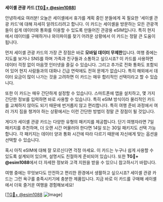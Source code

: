 **세이셸 관광 카드 [[TG💪+ @esim1088](https://t.me/s/esim1088)]**

안녕하세요 여러분! 오늘은 세이셸에서 휴가를 계획 중인 분들에게 꼭 필요한 '세이셸 관광 카드'에 대해 자세히 알려드리려고 합니다. 이 카드는 세이셸을 방문하는 모든 관광객들이 쉽게 데이터와 통화를 이용할 수 있도록 만들어진 관광용 eSIM입니다. 특히 현지에서 데이터를 구매하거나 와이파이를 찾기 어려운 상황에서 이 카드는 정말 큰 도움이 됩니다.

먼저 세이셸 관광 카드의 가장 큰 장점은 바로 **모바일 데이터 무제한**입니다. 여행 중에는 지도를 보거나 SNS를 하며 가족과 친구들과 소통하고 싶으시죠? 이 카드를 사용하면 데이터 걱정 없이 마음껏 인터넷을 즐길 수 있습니다. 그리고 추가로 전화 통화도 포함되어 있어 현지 사람들과의 대화나 긴급 연락에도 전혀 문제가 없습니다. 특히 해외에서 데이터 요금이 많이 나가는 것을 고려하면 이 카드는 매우 합리적인 선택이라고 할 수 있습니다.

또한 이 카드는 매우 간단하게 설정할 수 있습니다. 스마트폰에 앱을 설치하고, 몇 가지 간단한 정보를 입력하면 바로 사용할 수 있습니다. 특히 eSIM 방식이라 물리적인 카드를 교체하지 않아도 되기 때문에 번거롭지 않고 편리합니다. 특히 여행 준비 과정에서 여러 가지 짐을 챙겨야 하는 상황에서는 이런 간단한 방법이 정말 큰 장점이 될 것입니다.

게다가 세이셸 관광 카드는 다양한 유형의 패키지를 제공합니다. 단기 여행자라면 7일 패키지를 추천하며, 더 오랜 시간 머물러야 한다면 14일 또는 30일 패키지도 선택 가능합니다. 각 패키지는 데이터 양과 통화 시간에 따라 다르기 때문에 자신에게 맞는 옵션을 선택할 수 있습니다.

혹시 아직 eSIM에 대해 잘 모르신다면 걱정 마세요. 이 카드는 누구나 쉽게 사용할 수 있도록 설계되어 있으며, 설명서도 친절하게 준비되어 있습니다. 또한 **TG💪+ @esim1088**에서 더 자세한 정보와 고객 지원을 받을 수 있으니 참고하시기 바랍니다.

여행 중에는 무엇보다도 안전하고 편리한 환경에서 생활하고 싶으시죠? 세이셸 관광 카드는 그런 욕구를 충족시키기에 충분한 제품입니다. 지금 바로 이 카드를 구매해 세이셸에서 더욱 즐거운 여행을 경험해보세요!

[[TG💪+ @esim1088](https://t.me/s/esim1088) ![Image](https://i.postimg.cc/Y0z9fWf4/image.png)]